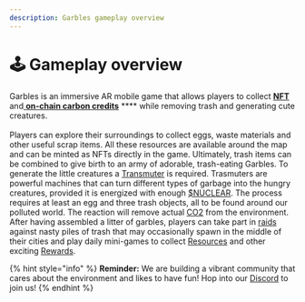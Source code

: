 ```yaml
---
description: Garbles gameplay overview
---
```


# 🕹 Gameplay overview

Garbles is an immersive AR mobile game that allows players to collect [**NFT**](../resources/nft/) and[ **on-chain carbon credits**](../resources/c02-tokens.md) **** while removing trash and generating cute creatures. \
\
Players can explore their surroundings to collect eggs, waste materials and other useful scrap items. All these resources are available around the map and can be minted as NFTs directly in the game. Ultimately, trash items can be combined to give birth to an army of adorable, trash-eating Garbles. To generate the little creatures a [Transmuter](../resources/#transmuter) is required. Trasmuters are powerful machines that can turn different types of garbage into the hungry creatures, provided it is energized with enough [$NUCLEAR](../resources/#nuclear). The process requires at least an egg and three trash objects, all to be found around our polluted world. The reaction will remove actual [CO2](../resources/c02-tokens.md) from the environment. After having assembled a litter of garbles, players can take part in [raids](raid.md) against nasty piles of trash that may occasionally spawn in the middle of their cities and play daily mini-games to collect [Resources](../resources/) and other exciting [Rewards](../resources/game-items/).&#x20;

{% hint style="info" %}
**Reminder:** We are building a vibrant community that cares about the environment and likes to have fun! Hop into our [Discord](https://discord.gg/yKvddrZ25u) to join us!
{% endhint %}
